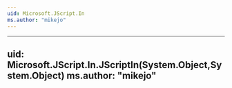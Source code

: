 ```yaml
---
uid: Microsoft.JScript.In
ms.author: "mikejo"
---
```


---
uid: Microsoft.JScript.In.JScriptIn(System.Object,System.Object)
ms.author: "mikejo"
---
